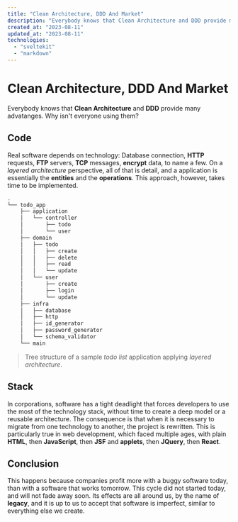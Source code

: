 ```yaml
---
title: "Clean Architecture, DDD And Market"
description: "Everybody knows that Clean Architecture and DDD provide many advatanges. Why isn't everyone using them?"
created_at: "2023-08-11"
updated_at: "2023-08-11"
technologies:
  - "sveltekit"
  - "markdown"
---
```


# Clean Architecture, DDD And Market

Everybody knows that **Clean Architecture** and **DDD** provide many advatanges. Why isn't everyone
using them?

## Code

Real software depends on technology: Database connection, **HTTP** requests, **FTP** servers,
**TCP** messages, **encrypt** data, to name a few. On a _layered architecture_ perspective, all of
that is detail, and a application is essentially the **entities** and the **operations**. This
approach, however, takes time to be implemented.

```bash
.
└── todo_app
    ├── application
    │   └── controller
    │       ├── todo
    │       └── user
    ├── domain
    │   ├── todo
    │   │   ├── create
    │   │   ├── delete
    │   │   ├── read
    │   │   └── update
    │   └── user
    │       ├── create
    │       ├── login
    │       └── update
    ├── infra
    │   ├── database
    │   ├── http
    │   ├── id_generator
    │   ├── password_generator
    │   └── schema_validator
    └── main
```

> Tree structure of a sample _todo list_ application applying _layered architecture_.

## Stack

In corporations, software has a tight deadlight that forces developers to use the most of the
technology stack, without time to create a deep model or a reusable architecture. The consequence is
that when it is necessary to migrate from one technology to another, the project is rewritten. This
is particularly true in web development, which faced multiple ages, with plain **HTML**, then
**JavaScript**, then **JSF** and **applets**, then **JQuery**, then **React**.

## Conclusion

This happens because companies profit more with a buggy software today, than with a software that
works tomorrow. This cycle did not started today, and will not fade away soon. Its effects are all
around us, by the name of **legacy**, and it is up to us to accept that software is imperfect,
similar to everything else we create.
